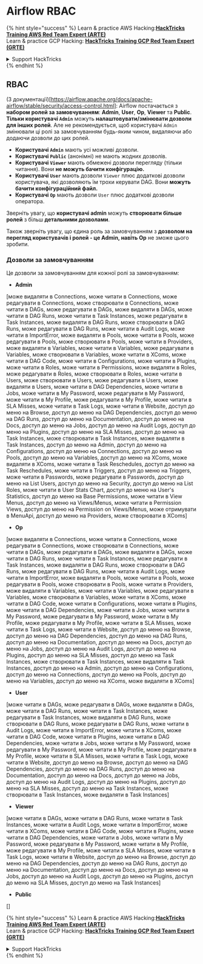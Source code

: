 # Airflow RBAC

{% hint style="success" %}
Learn & practice AWS Hacking:<img src="../../.gitbook/assets/image (1) (1) (1).png" alt="" data-size="line">[**HackTricks Training AWS Red Team Expert (ARTE)**](https://training.hacktricks.xyz/courses/arte)<img src="../../.gitbook/assets/image (1) (1) (1).png" alt="" data-size="line">\
Learn & practice GCP Hacking: <img src="../../.gitbook/assets/image (2).png" alt="" data-size="line">[**HackTricks Training GCP Red Team Expert (GRTE)**<img src="../../.gitbook/assets/image (2).png" alt="" data-size="line">](https://training.hacktricks.xyz/courses/grte)

<details>

<summary>Support HackTricks</summary>

* Check the [**subscription plans**](https://github.com/sponsors/carlospolop)!
* **Join the** 💬 [**Discord group**](https://discord.gg/hRep4RUj7f) or the [**telegram group**](https://t.me/peass) or **follow** us on **Twitter** 🐦 [**@hacktricks\_live**](https://twitter.com/hacktricks_live)**.**
* **Share hacking tricks by submitting PRs to the** [**HackTricks**](https://github.com/carlospolop/hacktricks) and [**HackTricks Cloud**](https://github.com/carlospolop/hacktricks-cloud) github repos.

</details>
{% endhint %}

## RBAC

(З документації)\[https://airflow.apache.org/docs/apache-airflow/stable/security/access-control.html]: Airflow постачається з **набором ролей за замовчуванням**: **Admin**, **User**, **Op**, **Viewer** та **Public**. **Тільки користувачі `Admin`** можуть **налаштовувати/змінювати дозволи для інших ролей**. Але не рекомендується, щоб користувачі `Admin` змінювали ці ролі за замовчуванням будь-яким чином, видаляючи або додаючи дозволи до цих ролей.

* **Користувачі `Admin`** мають усі можливі дозволи.
* **Користувачі `Public`** (анонімні) не мають жодних дозволів.
* **Користувачі `Viewer`** мають обмежені дозволи перегляду (тільки читання). Вони **не можуть бачити конфігурацію.**
* **Користувачі `User`** мають дозволи `Viewer` плюс додаткові дозволи користувача, які дозволяють їм трохи керувати DAG. Вони **можуть бачити конфігураційний файл.**
* **Користувачі `Op`** мають дозволи `User` плюс додаткові дозволи оператора.

Зверніть увагу, що **користувачі admin** можуть **створювати більше ролей** з більш **детальними дозволами**.

Також зверніть увагу, що єдина роль за замовчуванням з **дозволом на перегляд користувачів і ролей - це Admin, навіть Op** не зможе цього зробити.

### Дозволи за замовчуванням

Це дозволи за замовчуванням для кожної ролі за замовчуванням:

* **Admin**

\[може видаляти в Connections, може читати в Connections, може редагувати в Connections, може створювати в Connections, може читати в DAGs, може редагувати в DAGs, може видаляти в DAGs, може читати в DAG Runs, може читати в Task Instances, може редагувати в Task Instances, може видаляти в DAG Runs, може створювати в DAG Runs, може редагувати в DAG Runs, може читати в Audit Logs, може читати в ImportError, може видаляти в Pools, може читати в Pools, може редагувати в Pools, може створювати в Pools, може читати в Providers, може видаляти в Variables, може читати в Variables, може редагувати в Variables, може створювати в Variables, може читати в XComs, може читати в DAG Code, може читати в Configurations, може читати в Plugins, може читати в Roles, може читати в Permissions, може видаляти в Roles, може редагувати в Roles, може створювати в Roles, може читати в Users, може створювати в Users, може редагувати в Users, може видаляти в Users, може читати в DAG Dependencies, може читати в Jobs, може читати в My Password, може редагувати в My Password, може читати в My Profile, може редагувати в My Profile, може читати в SLA Misses, може читати в Task Logs, може читати в Website, доступ до меню на Browse, доступ до меню на DAG Dependencies, доступ до меню на DAG Runs, доступ до меню на Documentation, доступ до меню на Docs, доступ до меню на Jobs, доступ до меню на Audit Logs, доступ до меню на Plugins, доступ до меню на SLA Misses, доступ до меню на Task Instances, може створювати в Task Instances, може видаляти в Task Instances, доступ до меню на Admin, доступ до меню на Configurations, доступ до меню на Connections, доступ до меню на Pools, доступ до меню на Variables, доступ до меню на XComs, може видаляти в XComs, може читати в Task Reschedules, доступ до меню на Task Reschedules, може читати в Triggers, доступ до меню на Triggers, може читати в Passwords, може редагувати в Passwords, доступ до меню на List Users, доступ до меню на Security, доступ до меню на List Roles, може читати в User Stats Chart, доступ до меню на User's Statistics, доступ до меню на Base Permissions, може читати в View Menus, доступ до меню на Views/Menus, може читати в Permission Views, доступ до меню на Permission on Views/Menus, може отримувати в MenuApi, доступ до меню на Providers, може створювати в XComs]

* **Op**

\[може видаляти в Connections, може читати в Connections, може редагувати в Connections, може створювати в Connections, може читати в DAGs, може редагувати в DAGs, може видаляти в DAGs, може читати в DAG Runs, може читати в Task Instances, може редагувати в Task Instances, може видаляти в DAG Runs, може створювати в DAG Runs, може редагувати в DAG Runs, може читати в Audit Logs, може читати в ImportError, може видаляти в Pools, може читати в Pools, може редагувати в Pools, може створювати в Pools, може читати в Providers, може видаляти в Variables, може читати в Variables, може редагувати в Variables, може створювати в Variables, може читати в XComs, може читати в DAG Code, може читати в Configurations, може читати в Plugins, може читати в DAG Dependencies, може читати в Jobs, може читати в My Password, може редагувати в My Password, може читати в My Profile, може редагувати в My Profile, може читати в SLA Misses, може читати в Task Logs, може читати в Website, доступ до меню на Browse, доступ до меню на DAG Dependencies, доступ до меню на DAG Runs, доступ до меню на Documentation, доступ до меню на Docs, доступ до меню на Jobs, доступ до меню на Audit Logs, доступ до меню на Plugins, доступ до меню на SLA Misses, доступ до меню на Task Instances, може створювати в Task Instances, може видаляти в Task Instances, доступ до меню на Admin, доступ до меню на Configurations, доступ до меню на Connections, доступ до меню на Pools, доступ до меню на Variables, доступ до меню на XComs, може видаляти в XComs]

* **User**

\[може читати в DAGs, може редагувати в DAGs, може видаляти в DAGs, може читати в DAG Runs, може читати в Task Instances, може редагувати в Task Instances, може видаляти в DAG Runs, може створювати в DAG Runs, може редагувати в DAG Runs, може читати в Audit Logs, може читати в ImportError, може читати в XComs, може читати в DAG Code, може читати в Plugins, може читати в DAG Dependencies, може читати в Jobs, може читати в My Password, може редагувати в My Password, може читати в My Profile, може редагувати в My Profile, може читати в SLA Misses, може читати в Task Logs, може читати в Website, доступ до меню на Browse, доступ до меню на DAG Dependencies, доступ до меню на DAG Runs, доступ до меню на Documentation, доступ до меню на Docs, доступ до меню на Jobs, доступ до меню на Audit Logs, доступ до меню на Plugins, доступ до меню на SLA Misses, доступ до меню на Task Instances, може створювати в Task Instances, може видаляти в Task Instances]

* **Viewer**

\[може читати в DAGs, може читати в DAG Runs, може читати в Task Instances, може читати в Audit Logs, може читати в ImportError, може читати в XComs, може читати в DAG Code, може читати в Plugins, може читати в DAG Dependencies, може читати в Jobs, може читати в My Password, може редагувати в My Password, може читати в My Profile, може редагувати в My Profile, може читати в SLA Misses, може читати в Task Logs, може читати в Website, доступ до меню на Browse, доступ до меню на DAG Dependencies, доступ до меню на DAG Runs, доступ до меню на Documentation, доступ до меню на Docs, доступ до меню на Jobs, доступ до меню на Audit Logs, доступ до меню на Plugins, доступ до меню на SLA Misses, доступ до меню на Task Instances]

* **Public**

\[]

{% hint style="success" %}
Learn & practice AWS Hacking:<img src="../../.gitbook/assets/image (1) (1) (1).png" alt="" data-size="line">[**HackTricks Training AWS Red Team Expert (ARTE)**](https://training.hacktricks.xyz/courses/arte)<img src="../../.gitbook/assets/image (1) (1) (1).png" alt="" data-size="line">\
Learn & practice GCP Hacking: <img src="../../.gitbook/assets/image (2).png" alt="" data-size="line">[**HackTricks Training GCP Red Team Expert (GRTE)**<img src="../../.gitbook/assets/image (2).png" alt="" data-size="line">](https://training.hacktricks.xyz/courses/grte)

<details>

<summary>Support HackTricks</summary>

* Check the [**subscription plans**](https://github.com/sponsors/carlospolop)!
* **Join the** 💬 [**Discord group**](https://discord.gg/hRep4RUj7f) or the [**telegram group**](https://t.me/peass) or **follow** us on **Twitter** 🐦 [**@hacktricks\_live**](https://twitter.com/hacktricks_live)**.**
* **Share hacking tricks by submitting PRs to the** [**HackTricks**](https://github.com/carlospolop/hacktricks) and [**HackTricks Cloud**](https://github.com/carlospolop/hacktricks-cloud) github repos.

</details>
{% endhint %}
